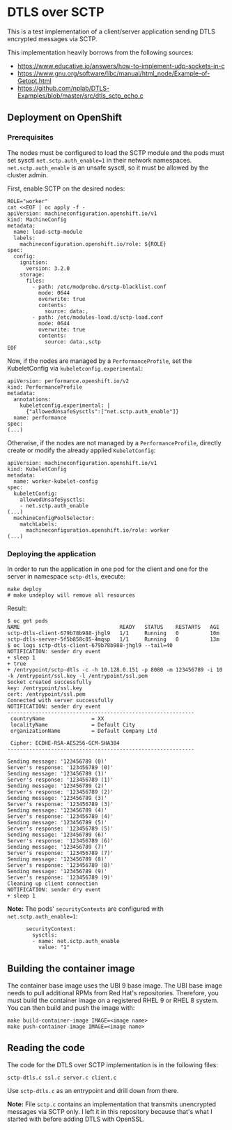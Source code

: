 # DTLS over SCTP

This is a test implementation of a client/server application sending DTLS encrypted messages via SCTP.

This implementation heavily borrows from the following sources:

*  https://www.educative.io/answers/how-to-implement-udp-sockets-in-c
*  https://www.gnu.org/software/libc/manual/html_node/Example-of-Getopt.html
*  https://github.com/nplab/DTLS-Examples/blob/master/src/dtls_sctp_echo.c

## Deployment on OpenShift

### Prerequisites

The nodes must be configured to load the SCTP module and the pods must set sysctl `net.sctp.auth_enable=1` in their
network namespaces. `net.sctp.auth_enable` is an unsafe sysctl, so it must be allowed by the cluster admin.

First, enable SCTP on the desired nodes:

```
ROLE="worker"
cat <<EOF | oc apply -f -
apiVersion: machineconfiguration.openshift.io/v1
kind: MachineConfig
metadata:
  name: load-sctp-module
  labels:
    machineconfiguration.openshift.io/role: ${ROLE}
spec:
  config:
    ignition:
      version: 3.2.0
    storage:
      files:
        - path: /etc/modprobe.d/sctp-blacklist.conf
          mode: 0644
          overwrite: true
          contents:
            source: data:,
        - path: /etc/modules-load.d/sctp-load.conf
          mode: 0644
          overwrite: true
          contents:
            source: data:,sctp
EOF
```

Now, if the nodes are managed by a `PerformanceProfile`, set the KubeletConfig via `kubeletconfig.experimental`:

```
apiVersion: performance.openshift.io/v2
kind: PerformanceProfile
metadata:
  annotations:
    kubeletconfig.experimental: |
      {"allowedUnsafeSysctls":["net.sctp.auth_enable"]}
  name: performance
spec:
(...)
```

Otherwise, if the nodes are not managed by a `PerformanceProfile`, directly create or modify the already applied
`KubeletConfig`:

```
apiVersion: machineconfiguration.openshift.io/v1
kind: KubeletConfig
metadata:
  name: worker-kubelet-config
spec:
  kubeletConfig:
    allowedUnsafeSysctls:
    - net.sctp.auth_enable
(...)
  machineConfigPoolSelector:
    matchLabels:
      machineconfiguration.openshift.io/role: worker
(...)
```

### Deploying the application

In order to run the application in one pod for the client and one for the server in namespace `sctp-dtls`, execute:

```
make deploy
# make undeploy will remove all resources
```

Result:

```
$ oc get pods
NAME                                READY   STATUS    RESTARTS   AGE
sctp-dtls-client-679b78b988-jhgl9   1/1     Running   0          10m
sctp-dtls-server-5f5b858c85-4mqsp   1/1     Running   0          13m
$ oc logs sctp-dtls-client-679b78b988-jhgl9 --tail=40
NOTIFICATION: sender dry event
+ sleep 1
+ true
+ /entrypoint/sctp-dtls -c -h 10.128.0.151 -p 8080 -m 123456789 -i 10 -k /entrypoint/ssl.key -l /entrypoint/ssl.pem
Socket created successfully
key: /entrypoint/ssl.key
cert: /entrypoint/ssl.pem
Connected with server successfully
NOTIFICATION: sender dry event
------------------------------------------------------------
 countryName               = XX
 localityName              = Default City
 organizationName          = Default Company Ltd

 Cipher: ECDHE-RSA-AES256-GCM-SHA384
------------------------------------------------------------

Sending message: '123456789 (0)'
Server's response: '123456789 (0)'
Sending message: '123456789 (1)'
Server's response: '123456789 (1)'
Sending message: '123456789 (2)'
Server's response: '123456789 (2)'
Sending message: '123456789 (3)'
Server's response: '123456789 (3)'
Sending message: '123456789 (4)'
Server's response: '123456789 (4)'
Sending message: '123456789 (5)'
Server's response: '123456789 (5)'
Sending message: '123456789 (6)'
Server's response: '123456789 (6)'
Sending message: '123456789 (7)'
Server's response: '123456789 (7)'
Sending message: '123456789 (8)'
Server's response: '123456789 (8)'
Sending message: '123456789 (9)'
Server's response: '123456789 (9)'
Cleaning up client connection
NOTIFICATION: sender dry event
+ sleep 1
```

**Note:** The pods' `securityContexts` are configured with `net.sctp.auth_enable=1`:

```
      securityContext:
        sysctls:
        - name: net.sctp.auth_enable
          value: "1"
```

## Building the container image

The container base image uses the UBI 9 base image. The UBI base image needs to pull additional RPMs from Red Hat's
repositories. Therefore, you must build the container image on a registered RHEL 9 or RHEL 8 system. You can then build
and push the image with:

```
make build-container-image IMAGE=<image name>
make push-container-image IMAGE=<image name>
```

## Reading the code

The code for the DTLS over SCTP implementation is in the following files:
```
sctp-dtls.c ssl.c server.c client.c
```

Use `sctp-dtls.c` as an entrypoint and drill down from there.

**Note:** File `sctp.c` contains an implementation that transmits unencrypted messages via SCTP only. I left it in this
repository because that's what I started with before adding DTLS with OpenSSL.
